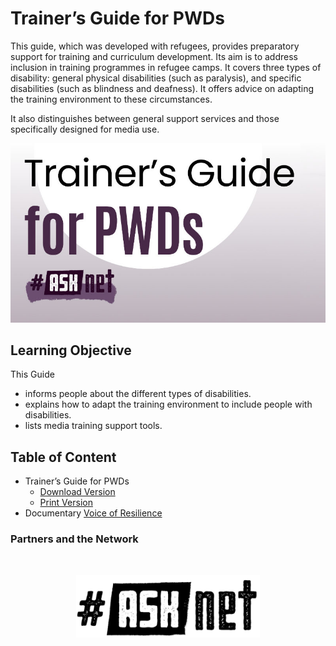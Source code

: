 # Trainer’s Guide for PWDs

This guide, which was developed with refugees, provides preparatory support for training and curriculum development. Its aim is to address inclusion in training programmes in refugee camps.
It covers three types of disability: general physical disabilities (such as paralysis), and specific disabilities (such as blindness and deafness). It offers advice on adapting the training environment to these circumstances.

It also distinguishes between general support services and those specifically designed for media use.

<p align="center" width="80%" >
 <img src="materials/images/pwd_cover.jpg" alt="pwd cover"/> </p>

## Learning Objective 
This Guide 
+ informs people about the different types of disabilities.
+ explains how to adapt the training environment to include people with disabilities.
+ lists media training support tools.

## Table of Content

+ Trainer’s Guide for PWDs
    + [Download Version](/materials/Trainers_Guide_PWDs-reduced_file.pdf)
    + [Print Version](/materials/Trainers_Guide_PWDs-Print.pdf)
+ Documentary [Voice of Resilience](https://www.youtube.com/watch?v=zccmWhQdZAo)

### Partners and the Network
<br>

<p align="center" width="100%" >
 <a href="https://asknet.community/"> <img height="100" src="/materials/images/asknet-logo.png" alt="ASKnet Logo"/> </a>
<!--- <img height="100" src="/images/PA-Logo-HD.png" alt="Platform Africa Logo"/>
 <img height="100" src="/images/CC4D.png" alt="CC4D Logo"/> -->
</p>
